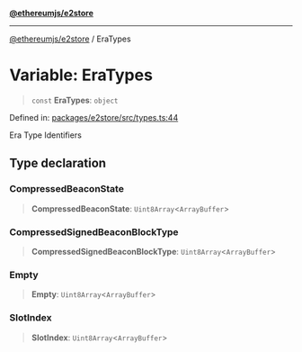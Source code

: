 [**@ethereumjs/e2store**](../README.md)

***

[@ethereumjs/e2store](../README.md) / EraTypes

# Variable: EraTypes

> `const` **EraTypes**: `object`

Defined in: [packages/e2store/src/types.ts:44](https://github.com/ethereumjs/ethereumjs-monorepo/blob/master/packages/e2store/src/types.ts#L44)

Era Type Identifiers

## Type declaration

### CompressedBeaconState

> **CompressedBeaconState**: `Uint8Array`\<`ArrayBuffer`\>

### CompressedSignedBeaconBlockType

> **CompressedSignedBeaconBlockType**: `Uint8Array`\<`ArrayBuffer`\>

### Empty

> **Empty**: `Uint8Array`\<`ArrayBuffer`\>

### SlotIndex

> **SlotIndex**: `Uint8Array`\<`ArrayBuffer`\>
